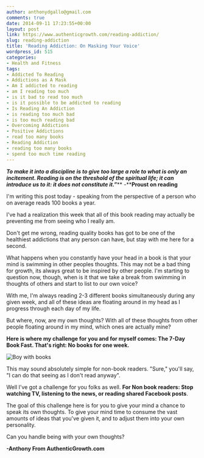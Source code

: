 ```yaml
---
author: anthonydgallo@gmail.com
comments: true
date: 2014-09-11 17:23:55+00:00
layout: post
link: https://www.authenticgrowth.com/reading-addiction/
slug: reading-addiction
title: 'Reading Addiction: On Masking Your Voice'
wordpress_id: 515
categories:
- Health and Fitness
tags:
- Addicted To Reading
- Addictions as A Mask
- Am I addicted to reading
- am I reading too much
- is it bad to read too much
- is it possible to be addicted to reading
- Is Reading An Addiction
- is reading too much bad
- is too much reading bad
- Overcoming Addictions
- Positive Addictions
- read too many books
- Reading Addiction
- reading too many books
- spend too much time reading
---
```


_**To make it into a discipline is to give too large a role to what is only an incitement. Reading is on the threshold of the spiritual life; it can introduce us to it: it does not constitute it.”**_** -****Proust on reading**

I'm writing this post today - speaking from the perspective of a person who on average reads 100 books a year.

I've had a realization this week that all of this book reading may actually be preventing me from seeing who I really am.

Don't get me wrong, reading quality books has got to be one of the healthiest addictions that any person can have, but stay with me here for a second.

What happens when you constantly have your head in a book is that your mind is swimming in other peoples thoughts. This may not be a bad thing for growth, its always great to be inspired by other people. I'm starting to question now, though, when is it that we take a break from swimming in thoughts of others and start to list to our own voice?

With me, I'm always reading 2-3 different books simultaneously during any given week, and all of these ideas are floating around in my head as I progress through each day of my life.

But where, now, are my own thoughts? With all of these thoughts from other people floating around in my mind, which ones are actually mine?

**Here is where my challenge for you and for myself comes: The 7-Day Book Fast. That's right: No books for one week.**

![Boy with books](http://www.authenticgrowth.com/wp-content/uploads/2014/09/books.jpg)

This may sound absolutely simple for non-book readers. "Sure," you'll say, "I can do that seeing as I don't read anyway".

Well I've got a challenge for you folks as well. **For Non book readers: Stop watching TV, listening to the news, or reading shared Facebook posts**.

The goal of this challenge here is for you to give your mind a chance to speak its own thoughts. To give your mind time to consume the vast amounts of ideas that you've given it, and to adjust them into your own personality.

Can you handle being with your own thoughts?

**-Anthony From AuthenticGrowth.com**
